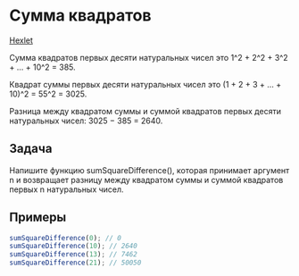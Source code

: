 # Сумма квадратов

[Hexlet](https://ru.hexlet.io/challenges/intro_to_programming_sum_square_difference_exercise)

Сумма квадратов первых десяти натуральных чисел это 1^2 + 2^2 + 3^2 + ... + 10^2 = 385.

Квадрат суммы первых десяти натуральных чисел это (1 + 2 + 3 + ... + 10)^2 = 55^2 = 3025.

Разница между квадратом суммы и суммой квадратов первых десяти натуральных чисел: 3025 − 385 = 2640.

## Задача

Напишите функцию sumSquareDifference(), которая принимает аргумент n и возвращает разницу между квадратом суммы и суммой квадратов первых n натуральных чисел.

## Примеры

```js
sumSquareDifference(0); // 0
sumSquareDifference(10); // 2640
sumSquareDifference(13); // 7462
sumSquareDifference(21); // 50050
```